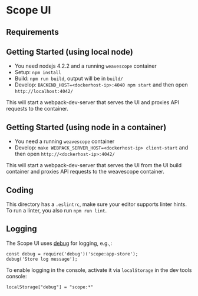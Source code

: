 # Scope UI

## Requirements


## Getting Started (using local node)

- You need nodejs 4.2.2 and a running `weavescope` container
- Setup: `npm install`
- Build: `npm run build`, output will be in `build/`
- Develop: `BACKEND_HOST=<dockerhost-ip>:4040 npm start` and then open `http://localhost:4042/`

This will start a webpack-dev-server that serves the UI and proxies API requests to the container.

## Getting Started (using node in a container)

- You need a running `weavescope` container
- Develop: `make WEBPACK_SERVER_HOST=<dockerhost-ip> client-start` and then open `http://<dockerhost-ip>:4042/`

This will start a webpack-dev-server that serves the UI from the UI build container and proxies API requests to the weavescope container.

## Coding

This directory has a `.eslintrc`, make sure your editor supports linter hints.
To run a linter, you also run `npm run lint`.

## Logging

The Scope UI uses [debug](https://www.npmjs.com/package/debug) for logging, e.g.,:

```
const debug = require('debug')('scope:app-store');
debug('Store log message');
```

To enable logging in the console, activate it via `localStorage` in the dev tools console:

```
localStorage["debug"] = "scope:*"
```
